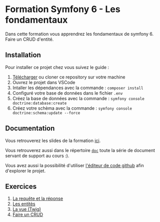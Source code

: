 # Formation Symfony 6 - Les fondamentaux

Dans cette formation vous apprendrez les fondamentaux de symfony 6.
Faire un CRUD d'entité.

## Installation

Pour installer ce projet chez vous suivez le guide :

1. [Télécharger](https://github.com/Djeg/formation-symfony/archive/refs/heads/session/21-03-22.25-03-22.zip) ou cloner ce repository sur votre machine
2. Ouvrez le projet dans VSCode
3. Intaller les dépendances avec la commande : `composer install`
4. Configuré votre base de données dans le fichier `.env`
5. Créez la base de données avec la commande : `symfony console doctrine:database:create`
6. Créez votre schèma avec la commande : `symfony console doctrine:schema:update --force`

## Documentation

Vous retrouverez les slides de la formation [ici](https://slides.com/davidjegat-1/sf5-training-foundation/fullscreen).

Vous retrouverez aussi dans le répertoire [`doc`](./doc) toute la série de document
servant de support au cours :).

Vous avez aussi la possibilité d'utiliser [l'éditeur de code github](https://github1s.com/Djeg/formation-symfony/tree/session/21-03-22.25-03-22) afin
d'explorer le projet.

## Exercices

1. [La requête et la réponse](./exos/request-response.exos.md)
2. [Les entitès](./exos/entities.md)
3. [La vue (Twig)](./exos/twig.md)
4. [Faire un CRUD](./exos/crud.md)
